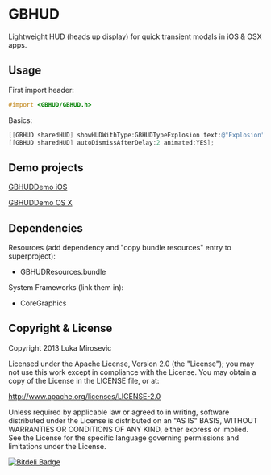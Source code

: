 GBHUD
============

Lightweight HUD (heads up display) for quick transient modals in iOS & OSX apps.

Usage
------------

First import header:

```objective-c
#import <GBHUD/GBHUD.h>
```

Basics:

```objective-c
[[GBHUD sharedHUD] showHUDWithType:GBHUDTypeExplosion text:@"Explosion" animated:YES];	//optionally animate
[[GBHUD sharedHUD] autoDismissAfterDelay:2 animated:YES];								//optionally autodismiss
```

Demo projects
------------

[GBHUDDemo iOS](github.com/lmirosevic/GBHUDDemo-iOS)

[GBHUDDemo OS X](github.com/lmirosevic/GBHUDDemo-OSX)

Dependencies
------------

Resources (add dependency and "copy bundle resources" entry to superproject):

* GBHUDResources.bundle

System Frameworks (link them in):

* CoreGraphics

Copyright & License
------------

Copyright 2013 Luka Mirosevic

Licensed under the Apache License, Version 2.0 (the "License"); you may not use this work except in compliance with the License. You may obtain a copy of the License in the LICENSE file, or at:

http://www.apache.org/licenses/LICENSE-2.0

Unless required by applicable law or agreed to in writing, software distributed under the License is distributed on an "AS IS" BASIS, WITHOUT WARRANTIES OR CONDITIONS OF ANY KIND, either express or implied. See the License for the specific language governing permissions and limitations under the License.

[![Bitdeli Badge](https://d2weczhvl823v0.cloudfront.net/lmirosevic/gbhud/trend.png)](https://bitdeli.com/free "Bitdeli Badge")
